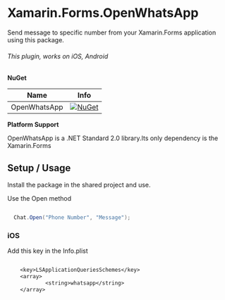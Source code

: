 # Xamarin.Forms.OpenWhatsApp

Send message to specific number from your Xamarin.Forms application using this package.


 ###### This plugin, works on iOS, Android
 
 **NuGet**

|Name|Info|
| ------------------- | :------------------: |
|OpenWhatsApp|[![NuGet](https://img.shields.io/badge/nuget-1.0.1-blue.svg)](https://www.nuget.org/packages/Xamarin.Forms.OpenWhatsApp/)|



 **Platform Support**
 
 OpenWhatsApp is a .NET Standard 2.0 library.Its only dependency is the Xamarin.Forms
 
 
 
 ## Setup / Usage

Install the package in the shared project and use.


Use the Open method

```csharp

  Chat.Open("Phone Number", "Message");

```

### iOS

Add this key in the Info.plist

```txt

	<key>LSApplicationQueriesSchemes</key>
	<array>
     		<string>whatsapp</string>
	</array>
 ```
